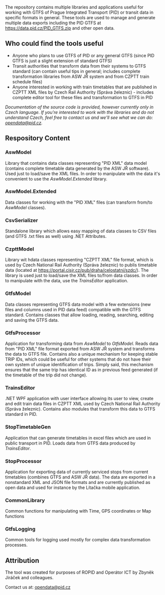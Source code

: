 ﻿The repository contains multiple libraries and applications useful for working with GTFS of Prague Integrated Transport (PID) or transit data in specific formats in general. These tools are used to manage and generate multiple data exports including the PID GTFS at https://data.pid.cz/PID_GTFS.zip and other open data.

## Who could find the tools useful
- Anyone who plans to use GTFS of PID or any general GTFS (since PID GTFS is just a slight extension of standard GTFS)
- Transit authorities that transform data from their systems to GTFS standard (can contain useful tips in general; includes complete transformation libraries from ASW JŘ system and from CZPTT train schedule files)
- Anyone interested in working with train timetables that are published in CZPTT XML files by Czech Rail Authority (Správa železnic) - includes complete editor tool for these files and transformation to GTFS in PID

_Documentation of the source code is provided, however currently only in Czech language. If you're interested to work with the libraries and do not understand Czech, feel free to contact us and we'll see what we can do: opendata@pid.cz._

## Respository Content

### AswModel
Library that contains data classes representing "PID XML" data model (contains complete timetable data generated by the ASW JŘ software). Used just to load/save the XML files. In order to manipulate with the data it's convenient to use the _AswModel.Extended_ library.

### AswModel.Extended
Data classes for working with the "PID XML" files (can transform from/to _AswModel_ classes).

### CsvSerializer
Standalone library which allows easy mapping of data classes to CSV files (and GTFS .txt files as well) using .NET Attributes.

### CzpttModel
Library wit hdata classes representing "CZPTT XML" file format, which is used by Czech National Rail Authority (Správa železnic) to publis timetable data (located at https://portal.cisjr.cz/pub/draha/celostatni/szdc/). The library is used just to load/save the XML files to/from data classes. In order to manipulate with the data, use the _TrainsEditor_ application.

### GtfsModel
Data classes representing GTFS data model with a few extensions (new files and columns used in PID data feed) compatible with the GTFS standard. Contains classes that allow loading, reading, searching, editing and saving the GTFS data.

### GtfsProcessor
Application for transforming data from _AswModel_ to _GtfsModel_. Reads data from "PID XML" file format exported from ASW JŘ system and transforms the data to GTFS file. Contains also a unique mechanism for keeping stable TRIP IDs, which could be useful for other systems that do not have their own system of unique identification of trips. Simply said, this mechanism ensures that the same trip has identical ID as in previous feed generated (if the timetable of the trip did not change).

### TrainsEditor
.NET WPF application with user interface allowing its user to view, create and edit train data files in CZPTT XML used by Czech National Rail Authority (Správa železnic). Contains also modules that transform this data to GTFS standard in PID.

### StopTimetableGen
Application that can generate timetables in excel files which are used in public transport in PID. Loads data from GTFS data produced by _TrainsEditor_.

### StopProcessor
Application for exporting data of currently serviced stops from current timetables (combines GTFS and ASW JŘ data). The data are exported in a nonstandard XML and JSON file formats and are currently published as open data and used for instance by the Lítačka mobile application.

### CommonLibrary
Common functions for manipulating with Time, GPS coordinates or Map functions

### GtfsLogging
Common tools for logging used mostly for complex data transformation processes.

## Attribution

The tool was created for purposes of ROPID and Operátor ICT by Zbyněk Jiráček and colleagues.

Contact us at: opendata@pid.cz